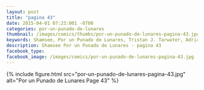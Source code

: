 ```yaml
---
layout: post
title: "pagina 43"
date: 2015-04-01 07:23:001 -0700
categories: por-un-punado-de-lunares
thumbnail: /images/comics/thumbs/por-un-punado-de-lunares-pagina-43.jpg
keywords: Shamsee, Por un Punado de Lunares, Tristan J. Tarwater, Adrian Ricker
description: Shamsee Por un Punado de Lunares - pagina 43
facebook_type: 
facebook_image: /images/comics/por-un-punado-de-lunares-pagina-43.jpg
---
```

{% include figure.html src="por-un-punado-de-lunares-pagina-43.jpg" alt="Por un Punado de Lunares Page 43" %}